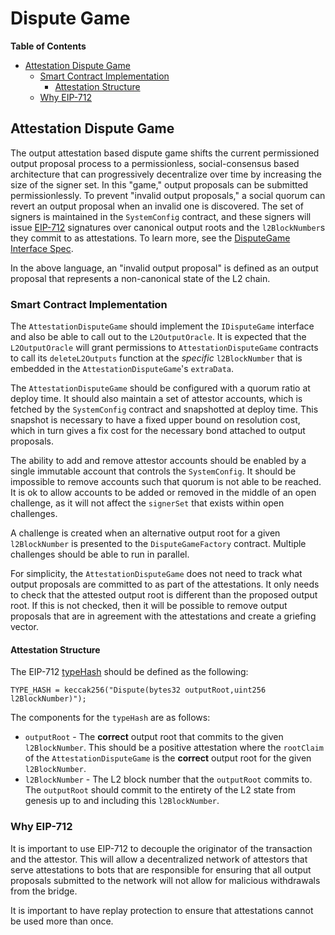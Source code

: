 # Dispute Game

<!-- START doctoc generated TOC please keep comment here to allow auto update -->
<!-- DON'T EDIT THIS SECTION, INSTEAD RE-RUN doctoc TO UPDATE -->
**Table of Contents**

- [Attestation Dispute Game](#attestation-dispute-game)
  - [Smart Contract Implementation](#smart-contract-implementation)
    - [Attestation Structure](#attestation-structure)
  - [Why EIP-712](#why-eip-712)

<!-- END doctoc generated TOC please keep comment here to allow auto update -->

## Attestation Dispute Game

The output attestation based dispute game shifts the current permissioned output proposal process
to a permissionless, social-consensus based architecture that can progressively decentralize over
time by increasing the size of the signer set. In this "game," output proposals can be submitted
permissionlessly. To prevent "invalid output proposals," a social quorum can revert an output proposal
when an invalid one is discovered. The set of signers is maintained in the `SystemConfig` contract,
and these signers will issue [EIP-712](https://eips.ethereum.org/EIPS/eip-712) signatures
over canonical output roots and the `l2BlockNumber`s they commit to as attestations. To learn more,
see the [DisputeGame Interface Spec](./dispute-game-interface.md).

In the above language, an "invalid output proposal" is defined as an output proposal that represents
a non-canonical state of the L2 chain.

### Smart Contract Implementation

The `AttestationDisputeGame` should implement the `IDisputeGame` interface and also be able to call
out to the `L2OutputOracle`. It is expected that the `L2OutputOracle` will grant permissions to
`AttestationDisputeGame` contracts to call its `deleteL2Outputs` function at the *specific* `l2BlockNumber`
that is embedded in the `AttestationDisputeGame`'s `extraData`.

The `AttestationDisputeGame` should be configured with a quorum ratio at deploy time. It should also
maintain a set of attestor accounts, which is fetched by the `SystemConfig` contract and snapshotted
at deploy time. This snapshot is necessary to have a fixed upper bound on resolution cost, which in
turn gives a fix cost for the necessary bond attached to output proposals.

The ability to add and remove attestor accounts should be enabled by a single immutable
account that controls the `SystemConfig`. It should be impossible to remove accounts such that quorum
is not able to be reached. It is ok to allow accounts to be added or removed in the middle of an
open challenge, as it will not affect the `signerSet` that exists within open challenges.

A challenge is created when an alternative output root for a given `l2BlockNumber` is presented to the
`DisputeGameFactory` contract. Multiple challenges should be able to run in parallel.

For simplicity, the `AttestationDisputeGame` does not need to track what output proposals are
committed to as part of the attestations. It only needs to check that the attested output root
is different than the proposed output root. If this is not checked, then it will be possible
to remove output proposals that are in agreement with the attestations and create a griefing vector.

#### Attestation Structure

The EIP-712 [typeHash](https://eips.ethereum.org/EIPS/eip-712#rationale-for-typehash) should be
defined as the following:

```solidity
TYPE_HASH = keccak256("Dispute(bytes32 outputRoot,uint256 l2BlockNumber)");
```

The components for the `typeHash` are as follows:

- `outputRoot` - The **correct** output root that commits to the given `l2BlockNumber`. This should be a
  positive attestation where the `rootClaim` of the `AttestationDisputeGame` is the **correct** output root
  for the given `l2BlockNumber`.
- `l2BlockNumber` - The L2 block number that the `outputRoot` commits to. The `outputRoot` should commit
  to the entirety of the L2 state from genesis up to and including this `l2BlockNumber`.

### Why EIP-712

It is important to use EIP-712 to decouple the originator of the transaction and the attestor. This
will allow a decentralized network of attestors that serve attestations to bots that are responsible
for ensuring that all output proposals submitted to the network will not allow for malicious withdrawals
from the bridge.

It is important to have replay protection to ensure that attestations cannot be used more than once.
